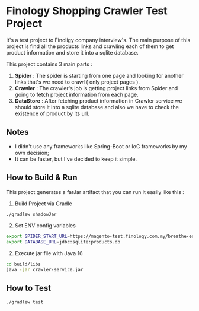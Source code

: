 # Finology Shopping Crawler Test Project

It's a test project to Finoligy company interview's.
The main purpose of this project is find all the products links and crawling each of them to get product information and store it into a sqlite database.

This project contains 3 main parts :

1. **Spider** : The spider is starting from one page and looking for another links that's we need to crawl ( only project pages ).
2. **Crawler** : The crawler's job is getting project links from Spider and going to fetch project information from each page.
3. **DataStore** : After fetching product information in Crawler service we should store it into a sqlite database and also we have to check the existence of product by its url.


## Notes
- I didn't use any frameworks like Spring-Boot or IoC frameworks by my own decision;
- It can be faster, but I've decided to keep it simple.

## How to Build & Run

This project generates a farJar artifact that you can run it easily like this :

1. Build Project via Gradle
```bash
./gradlew shadowJar
```

2. Set ENV config variables

```bash
export SPIDER_START_URL=https://magento-test.finology.com.my/breathe-easy-tank.html
export DATABASE_URL=jdbc:sqlite:products.db
```   

2. Execute jar file with Java 16 

```bash
cd build/libs
java -jar crawler-service.jar
```


## How to Test

```bash
./gradlew test
```